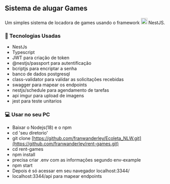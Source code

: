<h2>Sistema de alugar Games</h2>

Um simples sistema de locadora de games usando o framework <img style="width: 20px; height: 20px vertical-align: middle" src="https://nestjs.com/logo-small-gradient.76616405.svg"/> NestJS.
### 🚀 Tecnologias Usadas
* NestJs
* Typescript
* JWT para criação de token
* @nestjs/passport para autentificação
* bcriptjs para encriptar a senha
* banco de dados postgresql
* class-validator para validar as solicitações recebidas
* swagger para mapear os endpoints
* nestjs/schedule para agendamento de tarefas
* api imgur para upload de imagens
* jest para teste unitarios

### 💻 Usar no seu PC
* Baixar o Nodejs(18) e o npm
* cd 'seu diretorio'
* git clone [https://github.com/franwanderley/Ecoleta_NLW.git](https://github.com/franwanderley/rent-games.git)
* cd rent-games
* npm install
* precisa criar .env com as informações segundo env-example
* npm start
* Depois é só acessar em seu navegador localhost:3344/
* localhost:3344/api para mapear endpoints
